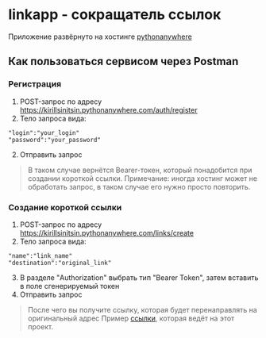 # linkapp - сокращатель ссылок
Приложение развёрнуто на хостинге [pythonanywhere](https://www.pythonanywhere.com/about/company_details/)
## Как пользоваться сервисом через Postman
### Регистрация
1. POST-запрос по адресу https://kirillsinitsin.pythonanywhere.com/auth/register
1. Тело запроса вида:
```console
"login":"your_login"
"password":"your_password"
```
2. Отправить запрос
> В таком случае вернётся Bearer-токен, который понадобится при создании короткой ссылки.
> Примечание: иногда хостинг может не обработать запрос, в таком случае его нужно просто повторить.
### Создание короткой ссылки
1. POST-запрос по адресу https://kirillsinitsin.pythonanywhere.com/links/create
2. Тело запроса вида:
```console
"name":"link_name"
"destination":"original_link"
```
3. В разделе "Authorization" выбрать тип "Bearer Token", затем вставить в поле сгенерируемый токен
4. Отправить запрос
> После чего вы получите ссылку, которая будет перенаправлять на оригинальный адрес
> Пример [ссылки](https://kirillsinitsin.pythonanywhere.com/links/2fafe1ef7c), которая ведёт на этот проект.
